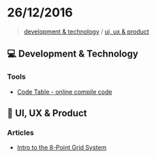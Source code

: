 # 26/12/2016

> [development & technology](#development--technology) / [ui, ux & product](#ui-ux--product)



## :computer: Development & Technology

### Tools

- [Code Table - online compile code](https://code.hackerearth.com)


## :art: UI, UX & Product

### Articles
- [Intro to the 8-Point Grid System](https://medium.com/built-to-adapt/intro-to-the-8-point-grid-system-d2573cde8632#.4hwdrku7j)
